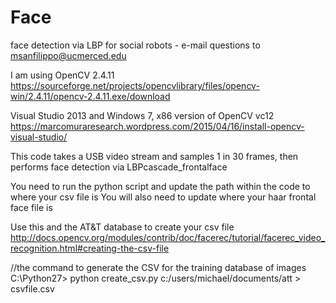 # Face
face detection via LBP for social robots - e-mail questions to msanfilippo@ucmerced.edu

I am using OpenCV 2.4.11 
https://sourceforge.net/projects/opencvlibrary/files/opencv-win/2.4.11/opencv-2.4.11.exe/download

Visual Studio 2013 and Windows 7, x86 version of OpenCV vc12
https://marcomuraresearch.wordpress.com/2015/04/16/install-opencv-visual-studio/

This code takes a USB video stream and samples 1 in 30 frames, then performs face detection via LBPcascade_frontalface


You need to run the python script and update the path within the code to where your csv file is
You will also need to update where your haar frontal face file is 

Use this and the AT&T database to create your csv file
http://docs.opencv.org/modules/contrib/doc/facerec/tutorial/facerec_video_recognition.html#creating-the-csv-file

//the command to generate the CSV for the training database of images
C:\Python27> python create_csv.py c:/users/michael/documents/att > csvfile.csv


